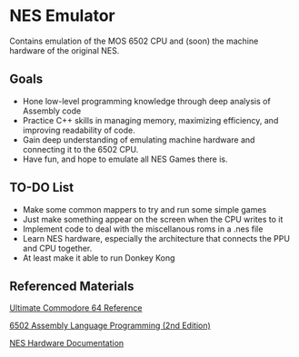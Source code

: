 
# NES Emulator

Contains emulation of the MOS 6502 CPU and (soon) the machine hardware of the original NES.


## Goals

- Hone low-level programming knowledge through deep analysis of Assembly code
- Practice C++ skills in managing memory, maximizing efficiency, and improving readability of code.
- Gain deep understanding of emulating machine hardware and connecting it to the 6502 CPU.
- Have fun, and hope to emulate all NES Games there is.

## TO-DO List

- Make some common mappers to try and run some simple games
- Just make something appear on the screen when the CPU writes to it
- Implement code to deal with the miscellanous roms in a .nes file
- Learn NES hardware, especially the architecture that connects the PPU and CPU together.
- At least make it able to run Donkey Kong

## Referenced Materials

[Ultimate Commodore 64 Reference](https://www.pagetable.com/c64ref/6502/?tab=2#)

[6502 Assembly Language Programming (2nd Edition)](https://seriouscomputerist.atariverse.com/media/pdf/book/6502%20Assembly%20Language%20Programming%20%282nd%20Edition%29.pdf)

[NES Hardware Documentation](https://www.copetti.org/writings/consoles/nes/)


